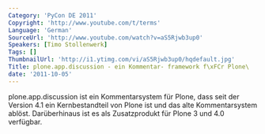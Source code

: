 ```yaml
---
Category: 'PyCon DE 2011'
Copyright: 'http://www.youtube.com/t/terms'
Language: 'German'
SourceUrl: 'http://www.youtube.com/watch?v=aS5Rjwb3up0'
Speakers: [Timo Stollenwerk]
Tags: []
ThumbnailUrl: 'http://i1.ytimg.com/vi/aS5Rjwb3up0/hqdefault.jpg'
Title: plone.app.discussion - ein Kommentar- framework f\xFCr Plone\
date: '2011-10-05'
---
```

plone.app.discussion ist ein Kommentarsystem für Plone, dass seit der Version 4.1 ein Kernbestandteil von Plone ist und das alte Kommentarsystem ablöst. Darüberhinaus ist es als Zusatzprodukt für Plone 3 und 4.0 verfügbar.
